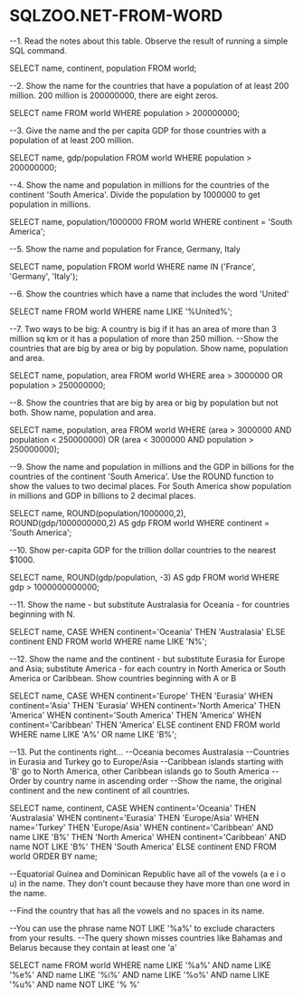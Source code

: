 # SQLZOO.NET-FROM-WORD
--1. Read the notes about this table. Observe the result of running a simple SQL command.

SELECT name, continent, population FROM world;

--2. Show the name for the countries that have a population of at least 200 million. 200 million is 200000000, there are eight zeros.

SELECT name FROM world
	WHERE population > 200000000;

--3. Give the name and the per capita GDP for those countries with a population of at least 200 million.

SELECT name, gdp/population FROM world
	WHERE population > 200000000;

--4. Show the name and population in millions for the countries of the continent 'South America'. Divide the population by 1000000 to get population in millions.

SELECT name, population/1000000 FROM world
	WHERE continent = 'South America';

--5. Show the name and population for France, Germany, Italy

SELECT name, population FROM world
	WHERE name IN ('France', 'Germany', 'Italy');

--6. Show the countries which have a name that includes the word 'United'

SELECT name FROM world
	WHERE name LIKE '%United%';

--7. Two ways to be big: A country is big if it has an area of more than 3 million sq km or it has a population of more than 250 million.
--Show the countries that are big by area or big by population. Show name, population and area.

SELECT name, population, area FROM world
	WHERE area > 3000000 OR population > 250000000;

--8. Show the countries that are big by area or big by population but not both. Show name, population and area.

SELECT name, population, area FROM world
	WHERE (area > 3000000 AND population < 250000000) OR (area < 3000000 AND population > 250000000);

--9. Show the name and population in millions and the GDP in billions for the countries of the continent 'South America'. Use the ROUND function to show the values to two decimal places. For South America show population in millions and GDP in billions to 2 decimal places.

SELECT name, ROUND(population/1000000,2), ROUND(gdp/1000000000,2) AS gdp FROM world
	WHERE continent = 'South America';

--10. Show per-capita GDP for the trillion dollar countries to the nearest $1000.

SELECT name, ROUND(gdp/population, -3) AS gdp FROM world
	WHERE gdp > 1000000000000;

--11. Show the name - but substitute Australasia for Oceania - for countries beginning with N.

SELECT name, CASE
	WHEN continent='Oceania' THEN 'Australasia'
	ELSE continent END
FROM world
	WHERE name LIKE 'N%';

--12. Show the name and the continent - but substitute Eurasia for Europe and Asia; substitute America - for each country in North America or South America or Caribbean. Show countries beginning with A or B

SELECT name, CASE 
	WHEN continent='Europe' THEN 'Eurasia'
	WHEN continent='Asia' THEN 'Eurasia'
	WHEN continent='North America' THEN 'America'
	WHEN continent='South America' THEN 'America'
	WHEN continent='Caribbean' THEN 'America'
	ELSE continent END
FROM world
	WHERE name LIKE 'A%' OR name LIKE 'B%';

--13. Put the continents right...
--Oceania becomes Australasia
--Countries in Eurasia and Turkey go to Europe/Asia
--Caribbean islands starting with 'B' go to North America, other Caribbean islands go to South America
--Order by country name in ascending order
--Show the name, the original continent and the new continent of all countries.

SELECT name, continent, CASE 
	WHEN continent='Oceania' THEN 'Australasia'
	WHEN continent='Eurasia' THEN 'Europe/Asia'
	WHEN name='Turkey' THEN 'Europe/Asia'
	WHEN continent='Caribbean' AND name LIKE 'B%' THEN 'North America'
	WHEN continent='Caribbean' AND name NOT LIKE 'B%' THEN 'South America'
	ELSE continent END
FROM world
	ORDER BY name;

--Equatorial Guinea and Dominican Republic have all of the vowels (a e i o u) in the name. They don't count because they have more than one word in the name.

--Find the country that has all the vowels and no spaces in its name.

--You can use the phrase name NOT LIKE '%a%' to exclude characters from your results.
--The query shown misses countries like Bahamas and Belarus because they contain at least one 'a'

SELECT name FROM world
WHERE name LIKE '%a%' AND 
name  LIKE '%e%' AND 
name  LIKE '%i%' AND 
name  LIKE '%o%' AND 
name  LIKE '%u%' AND 
name NOT LIKE '% %'
